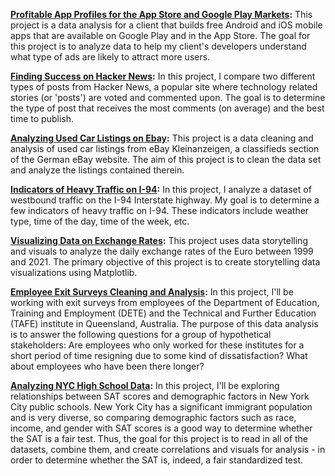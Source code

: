 **[Profitable App Profiles for the App Store and Google Play Markets](https://github.com/autgaard/data-science-misc-projects/blob/f3ea00053acc7beeb06e8f573e80c84666490047/Profitable%20Apps.ipynb):** This project is a data analysis for a client that builds free Android and iOS mobile apps that are available on Google Play and in the App Store. The goal for this project is to analyze data to help my client's developers understand what type of ads are likely to attract more users.

**[Finding Success on Hacker News](https://github.com/autgaard/data-science-misc-projects/blob/d17d3ac994faf79192d71b409aaf209ac30bbb2c/Hacker%20News.ipynb):** In this project, I compare two different types of posts from Hacker News, a popular site where technology related stories (or 'posts') are voted and commented upon. The goal is to determine the type of post that receives the most comments (on average) and the best time to publish.

**[Analyzing Used Car Listings on Ebay](https://github.com/autgaard/data-science-misc-projects/blob/4ebe65506f1c2301d0341f4abbad4d2a835e9f97/Ebay%20Listings.ipynb):** This project is a data cleaning and analysis of used car listings from eBay Kleinanzeigen, a classifieds section of the German eBay website. The aim of this project is to clean the data set and analyze the listings contained therein.

**[Indicators of Heavy Traffic on I-94](https://github.com/autgaard/data-science-misc-projects/blob/c456889cb90da914eb0d86f4a10df08a2f96badf/I-94%20Traffic%20Analysis.ipynb):** In this project, I analyze a dataset of westbound traffic on the I-94 Interstate highway. My goal is to determine a few indicators of heavy traffic on I-94. These indicators include weather type, time of the day, time of the week, etc.

**[Visualizing Data on Exchange Rates](https://github.com/autgaard/data-science-misc-projects/blob/2be17d3db887ced067207797e6c093dccac75cc8/Exchange%20Rates.ipynb):** This project uses data storytelling and visuals to analyze the daily exchange rates of the Euro between 1999 and 2021. The primary objective of this project is to create storytelling data visualizations using Matplotlib.

**[Employee Exit Surveys Cleaning and Analysis](https://github.com/autgaard/data-science-misc-projects/blob/68d11473445e1db269986176b60a27661016d56e/Exit%20Surveys.ipynb):**  In this project, I'll be working with exit surveys from employees of the Department of Education, Training and Employment (DETE) and the Technical and Further Education (TAFE) institute in Queensland, Australia. The purpose of this data analysis is to answer the following questions for a group of hypothetical stakeholders: Are employees who only worked for these institutes for a short period of time resigning due to some kind of dissatisfaction? What about employees who have been there longer?

**[Analyzing NYC High School Data]():** In this project, I'll be exploring relationships between SAT scores and demographic factors in New York City public schools. New York City has a significant immigrant population and is very diverse, so comparing demographic factors such as race, income, and gender with SAT scores is a good way to determine whether the SAT is a fair test. Thus, the goal for this project is to read in all of the datasets, combine them, and create correlations and visuals for analysis - in order to determine whether the SAT is, indeed, a fair standardized test.
